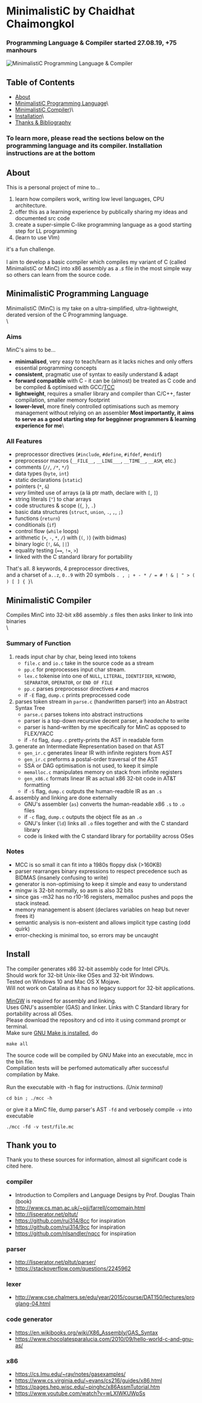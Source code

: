  # MinimalistiC by Chaidhat Chaimongkol
### Programming Language & Compiler started 27.08.19, +75 manhours
![MinimalistiC Programming Language & Compiler](https://github.com/Chai112/MinC-Compiler/blob/master/doc/thumb.png)

## Table of Contents
* [About](#about)
* [MinimalistiC Programming Language](#minimalistiC-programming-language)\
* [MinimalistiC Compiler](#minimalistic-compiler))\
* [Installation](#install)\
* [Thanks & Bibliography](#thank-you-to)

### To learn more, please read the sections below on the programming language and its compiler. Installation instructions are at the bottom

## About
This is a personal project of mine to...
1. learn how compilers work, writing low level languages, CPU architecture.
2. offer this as a learning experience by publically sharing my ideas and documented src code
3. create a super-simple C-like programming language as a good starting step for LL programming
4. (learn to use VIm)

it's a fun challenge.\
\
I aim to develop a basic compiler which compiles my variant of C (called MinimalistiC or MinC)
into x86 assembly as a *.s* file in the most simple way so others can learn from the source code.

## MinimalistiC Programming Language
MinimalistiC (MinC) is my take on a ultra-simplified, ultra-lightweight, derated version of the C Programming language.\
\
### Aims
MinC's aims to be...
* **minimalised**, very easy to teach/learn as it lacks niches and only offers essential programming concepts
* **consistent**, pragmatic use of syntax to easily understand & adapt
* **forward compatible** with C - it can be (almost) be treated as C code and be compiled & optimised with GCC/[TCC](https://bellard.org/tcc/)
* **lightweight**, requires a smaller library and compiler than C/C++, faster compilation, smaller memory footprint
* **lower-level**, more finely controlled optimisations such as memory management without relying on an assembler
**Most importantly, it aims to serve as a good starting step for begginner programmers & learning experience for me**\

### All Features
* preprocessor directives (`#include`, `#define`, `#ifdef`, `#endif`)
* preprocessor macros (`__FILE__`, `__LINE___`, `__TIME__`, `__ASM`, etc.)
* comments (`//`, `/*`, `*/`)
* data types (`byte`, `int`)
* static declarations (`static`) 
* pointers (`*`, `&`)
* *very* limited use of arrays (a lá ptr math, declare with `[`, `]`)
* string literals (`"`) to char arrays
* code structures & scope (`{`, `}`, `.`)
* basic data structures (`struct`, `union`, `.`, `,`, `;`)
* functions (`return`)
* conditionals (`if`)
* control flow (`while` loops)
* arithmetic (`+`, `-`, `*`, `/`) with (`(`, `)`) (with bidmas)
* binary logic (`!`, `&&`, `||`)
* equality testing (`==`, `!=`, `>`)
* linked with the C standard library for portability

That's all. 8 keywords, 4 preprocessor directives,\
and a charset of `a..z`, `0..9` with 20 symbols `. , ; + - * / = # ! & | " > ( ) [ ] { }`\

## MinimalistiC Compiler
Compiles MinC into 32-bit x86 assembly *.s* files then asks linker to link into binaries\
\
### Summary of Function
1. reads input char by char, being lexed into tokens
   * `file.c` and `io.c` take in the source code as a stream
   * `pp.c` for preprocesses input char stream.
   * `lex.c` tokenise into one of `NULL`, `LITERAL`, `IDENTIFIER`, `KEYWORD`, `SEPARATOR`, `OPERATOR`, or `END OF FILE`
   * `pp.c` parses preprocessor directives `#` and macros
   * if `-E` flag, `dump.c` prints preprocessed code
2. parses token stream in `parse.c` (handwritten parser!) into an Abstract Syntax Tree
   * `parse.c` parses tokens into abstract instructions
   * parser is a top-down recursive decent parser, a *headache* to write
   * parser is hand-written by me specifically for MinC as opposed to FLEX/YACC
   * if `-fd` flag, `dump.c` pretty-prints the AST in readable form
3. generate an Intermediate Representation based on that AST
   * `gen_ir.c` generates linear IR with infinite registers from AST
   * `gen_ir.c` preforms a postal-order traversal of the AST
   * SSA or DAG optimisation is not used, to keep it simple 
   * `memalloc.c` manipulates memory on stack from infinite registers
   * `gen_x86.c` formats linear IR as actual x86 32-bit code in AT&T formatting
   * if `-S` flag, `dump.c` outputs the human-readble IR as an `.s`
5. assembly and linking are done externally
   * GNU's assembler (`as`) converts the human-readable x86 `.s` to `.o` files
   * if `-c` flag, `dump.c` outputs the object file as an `.o`
   * GNU's linker (`ld`) links all `.o` files together and with the C standard library
   * code is linked with the C standard library for portability across OSes

### Notes
   * MCC is so small it can fit into a 1980s floppy disk (>160KB)
   * parser rearranges binary expressions to respect precedence such as BIDMAS (insanely confusing to write)
   * generator is non-optimising to keep it simple and easy to understand
   * mingw is 32-bit normally, so asm is also 32 bits
   * since gas -m32 has no r10-16 registers, memalloc pushes and pops the stack instead.
   * memory management is absent (declares variables on heap but never frees it) 
   * semantic analysis is non-existent and allows implicit type casting (odd quirk)
   * error-checking is minimal too, so errors may be uncaught

## Install
The compiler generates x86 32-bit assembly code for Intel CPUs.
\
Should work for 32-bit Unix-like OSes and 32-bit Windows. \
Tested on Windows 10 and Mac OS X Mojave. \
Will not work on Catalina as it has no legacy support for 32-bit applications.\
\
[MinGW](https://osdn.net/projects/mingw/releases/) is required for assembly and linking.\
Uses GNU's assembler (GAS) and linker.
Links with C Standard library for portability across all OSes.
\
Please download the repository and cd into it using command prompt or terminal.\
Make sure [GNU Make is installed](http://gnuwin32.sourceforge.net/packages/make.htm), do
```
make all
```
The source code will be compiled by GNU Make into an executable, mcc in the bin file.\
Compilation tests will be perfomed automatically after successful compilation by Make.\
\
Run the executable with -h flag for instructions. *(Unix terminal)*
```
cd bin ; ./mcc -h
```
or give it a MinC file, dump parser's AST `-fd` and verbosely compile `-v` into executable
```
./mcc -fd -v test/file.mc
```

## Thank you to 
Thank you to these sources for information, almost all significant code is cited here.
### compiler 
* Introduction to Compilers and Language Designs by Prof. Douglas Thain (book)
* http://www.cs.man.ac.uk/~pjj/farrell/compmain.html
* http://lisperator.net/pltut/
* https://github.com/rui314/8cc for inspiration
* https://github.com/rui314/9cc for inspiration
* https://github.com/nlsandler/nqcc for inspiration
### parser  
* http://lisperator.net/pltut/parser/
* https://stackoverflow.com/questions/2245962
### lexer
* http://www.cse.chalmers.se/edu/year/2015/course/DAT150/lectures/proglang-04.html
### code generator
* https://en.wikibooks.org/wiki/X86_Assembly/GAS_Syntax
* https://www.chocolatesparalucia.com/2010/09/hello-world-c-and-gnu-as/
### x86
* https://cs.lmu.edu/~ray/notes/gasexamples/
* https://www.cs.virginia.edu/~evans/cs216/guides/x86.html
* https://pages.hep.wisc.edu/~pinghc/x86AssmTutorial.htm
* https://www.youtube.com/watch?v=wLXIWKUWpSs
